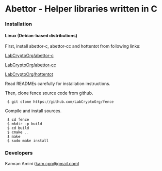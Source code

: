 # Abettor - Helper libraries written in C

### Installation
#### Linux (Debian-based distributions)
First, install abettor-c, abettor-cc and hottentot from following links:

[LabCryptoOrg/abettor-c](https://github.com/LabCryptoOrg/abettor-c)

[LabCryptoOrg/abettor-cc](https://github.com/LabCryptoOrg/abettor-cc)

[LabCryptoOrg/hottentot](https://github.com/LabCryptoOrg/hottentot)


Read READMEs carefully for installation instructions.

Then, clone fence source code from github.

```shell
 $ git clone https://github.com/LabCryptoOrg/fence
```

Compile and install sources.

```shell
 $ cd fence
 $ mkdir -p build
 $ cd build
 $ cmake ..
 $ make
 $ sudo make install
```

### Developers

Kamran Amini  (kam.cpp@gmail.com)

